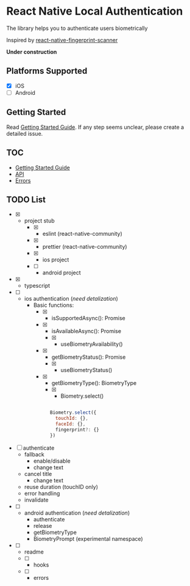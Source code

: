 # React Native Local Authentication

The library helps you to authenticate users biometrically

Inspired by [react-native-fingerprint-scanner](https://github.com/hieuvp/react-native-fingerprint-scanner)

**Under construction**

## Platforms Supported

- [x] iOS
- [ ] Android

## Getting Started

Read [Getting Started Guide](docs/Getting-Started.md). If any step seems unclear, please create a detailed issue.

## TOC

- [Getting Started Guide](docs/Getting-Started.md)
- [API](docs/Api-Reference.md)
- [Errors](docs/Errors.md)

## TODO List

* [x] - project stub
    - [x] - eslint (react-native-community)
    - [x] - prettier (react-native-community)
    - [x] - ios project
    - [ ] - android project
* [x] - typescript
* [ ] - ios authentication (*need detalization*)
    - Basic functions:
      * [x] - isSupportedAsync(): Promise<boolean>
      * [x] - isAvailableAsync(): Promise<boolean>
        * [x] - useBiometryAvailability()
      * [x] - getBiometryStatus(): Promise<BiometryStatus>
        * [x] - useBiometryStatus()
      * [x] - getBiometryType(): BiometryType
        * [x] - Biometry.select()

```javascript

                Biometry.select({
                  touchId: {},
                  faceId: {},
                  fingerprint?: {}
                })

```
  * [ ] authenticate
      - fallback
        - enable/disable
        - change text
      - cancel title
        - change text
      - reuse duration (touchID only)
      - error handling
      - invalidate
* [ ] - android authentication (*need detalization*)
    - authenticate
    - release
    - getBiometryType
    - BiometryPrompt (experimental namespace)
* [ ] - readme
  * [ ] - hooks
  * [ ] - errors
